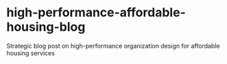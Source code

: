# high-performance-affordable-housing-blog
Strategic blog post on high-performance organization design for affordable housing services
